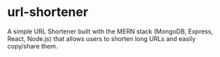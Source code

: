 # url-shortener
A simple URL Shortener built with the MERN stack (MongoDB, Express, React, Node.js) that allows users to shorten long URLs and easily copy/share them.
